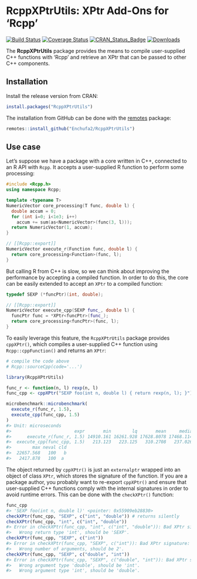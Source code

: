 
<!-- README.md is generated from README.Rmd. Please edit that file -->

# RcppXPtrUtils: XPtr Add-Ons for ‘Rcpp’

[![Build
Status](https://github.com/Enchufa2/RcppXPtrUtils/actions/workflows/build.yml/badge.svg)](https://github.com/Enchufa2/RcppXPtrUtils/actions/workflows/build.yml)
[![Coverage
Status](https://codecov.io/gh/Enchufa2/RcppXPtrUtils/branch/master/graph/badge.svg)](https://app.codecov.io/gh/Enchufa2/RcppXPtrUtils)
[![CRAN_Status_Badge](https://www.r-pkg.org/badges/version/RcppXPtrUtils)](https://cran.r-project.org/package=RcppXPtrUtils)
[![Downloads](https://cranlogs.r-pkg.org/badges/RcppXPtrUtils)](https://cran.r-project.org/package=RcppXPtrUtils)

The **RcppXPtrUtils** package provides the means to compile
user-supplied C++ functions with ‘Rcpp’ and retrieve an XPtr that can be
passed to other C++ components.

## Installation

Install the release version from CRAN:

``` r
install.packages("RcppXPtrUtils")
```

The installation from GitHub can be done with the
[remotes](https://cran.r-project.org/package=remotes) package:

``` r
remotes::install_github("Enchufa2/RcppXPtrUtils")
```

## Use case

Let’s suppose we have a package with a core written in C++, connected to
an R API with `Rcpp`. It accepts a user-supplied R function to perform
some processing:

``` cpp
#include <Rcpp.h>
using namespace Rcpp;

template <typename T>
NumericVector core_processing(T func, double l) {
  double accum = 0;
  for (int i=0; i<1e3; i++)
    accum += sum(as<NumericVector>(func(3, l)));
  return NumericVector(1, accum);
}

// [[Rcpp::export]]
NumericVector execute_r(Function func, double l) {
  return core_processing<Function>(func, l);
}
```

But calling R from C++ is slow, so we can think about improving the
performance by accepting a compiled function. In order to do this, the
core can be easily extended to accept an `XPtr` to a compiled function:

``` cpp
typedef SEXP (*funcPtr)(int, double);

// [[Rcpp::export]]
NumericVector execute_cpp(SEXP func_, double l) {
  funcPtr func = *XPtr<funcPtr>(func_);
  return core_processing<funcPtr>(func, l);
}
```

To easily leverage this feature, the `RcppXPtrUtils` package provides
`cppXPtr()`, which compiles a user-supplied C++ function using
`Rcpp::cppFunction()` and returns an `XPtr`:

``` r
# compile the code above
# Rcpp::sourceCpp(code='...')

library(RcppXPtrUtils)

func_r <- function(n, l) rexp(n, l)
func_cpp <- cppXPtr("SEXP foo(int n, double l) { return rexp(n, l); }")

microbenchmark::microbenchmark(
  execute_r(func_r, 1.5),
  execute_cpp(func_cpp, 1.5)
)
#> Unit: microseconds
#>                        expr       min        lq       mean     median        uq
#>      execute_r(func_r, 1.5) 14910.161 16261.928 17628.8078 17468.1140 18635.388
#>  execute_cpp(func_cpp, 1.5)   213.123   223.125   310.2708   237.0265   279.808
#>        max neval cld
#>  22657.568   100   b
#>   2417.878   100  a
```

The object returned by `cppXPtr()` is just an `externalptr` wrapped into
an object of class `XPtr`, which stores the signature of the function.
If you are a package author, you probably want to re-export `cppXPtr()`
and ensure that user-supplied C++ functions comply with the internal
signatures in order to avoid runtime errors. This can be done with the
`checkXPtr()` function:

``` r
func_cpp
#> 'SEXP foo(int n, double l)' <pointer: 0x55909eb28830>
checkXPtr(func_cpp, "SEXP", c("int", "double")) # returns silently
checkXPtr(func_cpp, "int", c("int", "double"))
#> Error in checkXPtr(func_cpp, "int", c("int", "double")): Bad XPtr signature:
#>   Wrong return type 'int', should be 'SEXP'.
checkXPtr(func_cpp, "SEXP", c("int"))
#> Error in checkXPtr(func_cpp, "SEXP", c("int")): Bad XPtr signature:
#>   Wrong number of arguments, should be 2'.
checkXPtr(func_cpp, "SEXP", c("double", "int"))
#> Error in checkXPtr(func_cpp, "SEXP", c("double", "int")): Bad XPtr signature:
#>   Wrong argument type 'double', should be 'int'.
#>   Wrong argument type 'int', should be 'double'.
```
